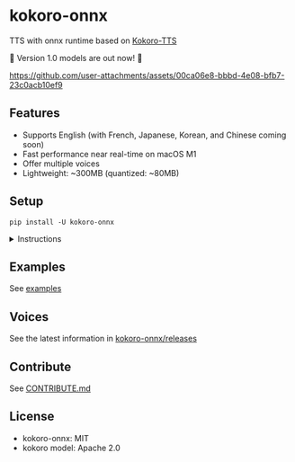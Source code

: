 # kokoro-onnx

TTS with onnx runtime based on [Kokoro-TTS](https://huggingface.co/spaces/hexgrad/Kokoro-TTS)

🚀 Version 1.0 models are out now! 🎉

https://github.com/user-attachments/assets/00ca06e8-bbbd-4e08-bfb7-23c0acb10ef9

## Features

- Supports English (with French, Japanese, Korean, and Chinese coming soon)
- Fast performance near real-time on macOS M1
- Offer multiple voices
- Lightweight: ~300MB (quantized: ~80MB)

## Setup

```console
pip install -U kokoro-onnx
```

<details>

<summary>Instructions</summary>

1. Install [uv](https://docs.astral.sh/uv/getting-started/installation) for isolated Python (Recommend).

Basically open the terminal (PowerShell / Bash) and run the command listed in their website.

_Note: you don't have to use `uv`. but it just make things much simpler. You can use regular Python as well._

2. Create new project folder (you name it)
3. Run in the project folder

```console
uv init -p 3.12
uv add kokoro-onnx soundfile
```

4. Paste the contents of [`examples/save.py`](https://github.com/thewh1teagle/kokoro-onnx/blob/main/examples/save.py) in `hello.py`
5. Download the files [`kokoro-v1.0.onnx`](https://github.com/thewh1teagle/kokoro-onnx/releases/download/model-files-v1.0/kokoro-v1.0.onnx), and [`voices-v1.0.bin`](https://github.com/thewh1teagle/kokoro-onnx/releases/download/model-files-v1.0/voices-v1.0.bin) and place them in the same directory.
6. Run

```console
uv run hello.py
```

You can edit the text in `hello.py`

That's it! `audio.wav` should be created.

</details>

## Examples

See [examples](examples)

## Voices

See the latest information in [kokoro-onnx/releases](https://github.com/thewh1teagle/kokoro-onnx/releases)

## Contribute

See [CONTRIBUTE.md](CONTRIBUTE.md)

## License

- kokoro-onnx: MIT
- kokoro model: Apache 2.0
